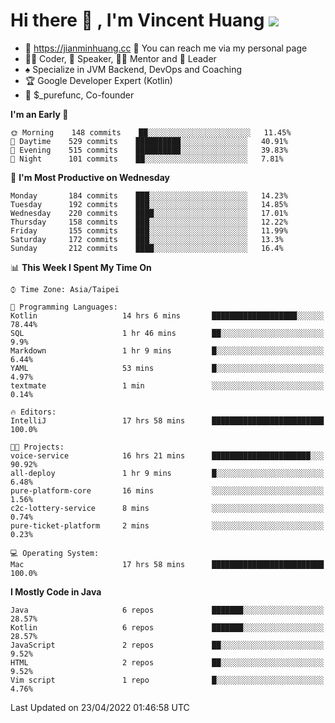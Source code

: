 # Hi there 👋 , I'm Vincent Huang ![](https://komarev.com/ghpvc/?username=Jian-Min-Huang)
- 💎 https://jianminhuang.cc 🙋 You can reach me via my personal page
- 👨‍💻 Coder, 🎤 Speaker, 👨‍🏫 Mentor and 🚀 Leader
- ♠️ Specialize in JVM Backend, DevOps and Coaching
- 🏆 Google Developer Expert (Kotlin)
- 💼 $_purefunc, Co-founder

<!--START_SECTION:waka-->
**I'm an Early 🐤** 

```text
🌞 Morning    148 commits    ██░░░░░░░░░░░░░░░░░░░░░░░   11.45% 
🌆 Daytime    529 commits    ██████████░░░░░░░░░░░░░░░   40.91% 
🌃 Evening    515 commits    ██████████░░░░░░░░░░░░░░░   39.83% 
🌙 Night      101 commits    ██░░░░░░░░░░░░░░░░░░░░░░░   7.81%

```
📅 **I'm Most Productive on Wednesday** 

```text
Monday       184 commits    ███░░░░░░░░░░░░░░░░░░░░░░   14.23% 
Tuesday      192 commits    ███░░░░░░░░░░░░░░░░░░░░░░   14.85% 
Wednesday    220 commits    ████░░░░░░░░░░░░░░░░░░░░░   17.01% 
Thursday     158 commits    ███░░░░░░░░░░░░░░░░░░░░░░   12.22% 
Friday       155 commits    ███░░░░░░░░░░░░░░░░░░░░░░   11.99% 
Saturday     172 commits    ███░░░░░░░░░░░░░░░░░░░░░░   13.3% 
Sunday       212 commits    ████░░░░░░░░░░░░░░░░░░░░░   16.4%

```


📊 **This Week I Spent My Time On** 

```text
⌚︎ Time Zone: Asia/Taipei

💬 Programming Languages: 
Kotlin                   14 hrs 6 mins       ███████████████████░░░░░░   78.44% 
SQL                      1 hr 46 mins        ██░░░░░░░░░░░░░░░░░░░░░░░   9.9% 
Markdown                 1 hr 9 mins         █░░░░░░░░░░░░░░░░░░░░░░░░   6.44% 
YAML                     53 mins             █░░░░░░░░░░░░░░░░░░░░░░░░   4.97% 
textmate                 1 min               ░░░░░░░░░░░░░░░░░░░░░░░░░   0.14%

🔥 Editors: 
IntelliJ                 17 hrs 58 mins      █████████████████████████   100.0%

🐱‍💻 Projects: 
voice-service            16 hrs 21 mins      ██████████████████████░░░   90.92% 
all-deploy               1 hr 9 mins         █░░░░░░░░░░░░░░░░░░░░░░░░   6.48% 
pure-platform-core       16 mins             ░░░░░░░░░░░░░░░░░░░░░░░░░   1.56% 
c2c-lottery-service      8 mins              ░░░░░░░░░░░░░░░░░░░░░░░░░   0.74% 
pure-ticket-platform     2 mins              ░░░░░░░░░░░░░░░░░░░░░░░░░   0.23%

💻 Operating System: 
Mac                      17 hrs 58 mins      █████████████████████████   100.0%

```

**I Mostly Code in Java** 

```text
Java                     6 repos             ███████░░░░░░░░░░░░░░░░░░   28.57% 
Kotlin                   6 repos             ███████░░░░░░░░░░░░░░░░░░   28.57% 
JavaScript               2 repos             ██░░░░░░░░░░░░░░░░░░░░░░░   9.52% 
HTML                     2 repos             ██░░░░░░░░░░░░░░░░░░░░░░░   9.52% 
Vim script               1 repo              █░░░░░░░░░░░░░░░░░░░░░░░░   4.76%

```



 Last Updated on 23/04/2022 01:46:58 UTC
<!--END_SECTION:waka-->
